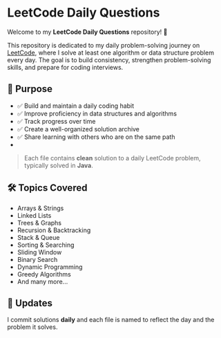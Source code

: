 # LeetCode Daily Questions

Welcome to my **LeetCode Daily Questions** repository! 🚀

This repository is dedicated to my daily problem-solving journey on [LeetCode](https://leetcode.com/), where I solve at least one algorithm or data structure problem every day. The goal is to build consistency, strengthen problem-solving skills, and prepare for coding interviews.

## 📌 Purpose

- ✅ Build and maintain a daily coding habit  
- ✅ Improve proficiency in data structures and algorithms  
- ✅ Track progress over time  
- ✅ Create a well-organized solution archive  
- ✅ Share learning with others who are on the same path
- 
> Each file contains  **clean** solution to a daily LeetCode problem, typically solved in **Java**.

## 🛠️ Topics Covered

- Arrays & Strings
- Linked Lists
- Trees & Graphs
- Recursion & Backtracking
- Stack & Queue
- Sorting & Searching
- Sliding Window
- Binary Search
- Dynamic Programming
- Greedy Algorithms
- And many more...

## 📅 Updates

I commit solutions **daily** and each file is named to reflect the day and the problem it solves.


